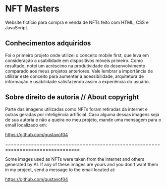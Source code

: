 # NFT Masters
Website fictício para compra e venda de NFTs feito com HTML, CSS e JavaScript. 

## Conhecimentos adquiridos
Foi o primeiro projeto onde utilizei o conceito mobile first, que leva em consideração a usabilidade em dispositivos móveis primeiro. Como resultado, notei um acréscimo na produtividade do desenvolvimento comparado aos meus projetos anteriores. Vale lembrar a importância de utilizar este conceito para aumentar a acessibilidade, arquitetura de informação e usabilidade satisfazendo assim a experiência do usuário.

## Sobre direito de autoria // About copyright
Parte das imagens utilizadas como NFTs foram retiradas da internet e outras geradas por inteligência artificial. Caso alguma dessas imagens seja de sua autoria e não a queira no meu projeto, mande uma mensagem para o email localizado em: 

https://github.com/gustavof04

================================================================================

Some images used as NFTs were taken from the internet and others generated by AI. If any of these images are yours and you don't want them in my project, send a message to the email located at: 

https://github.com/gustavof04

